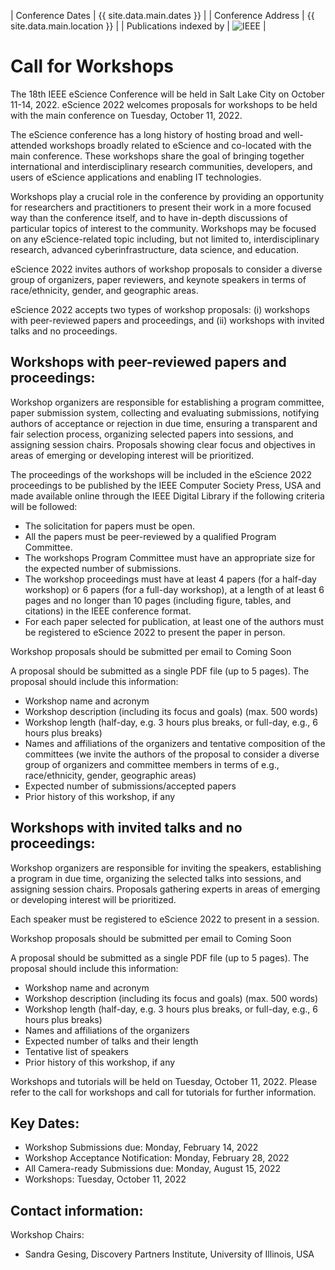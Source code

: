 | Conference Dates        | {{ site.data.main.dates }} |
| Conference Address      | {{ site.data.main.location }} |
| Publications indexed by | <img src="{{ site.baseurl }}/images/ieee.png" alt="IEEE" /> |

# Call for Workshops

The 18th IEEE eScience Conference will be held in Salt Lake City on October 11-14, 2022. eScience 2022 welcomes proposals for workshops to be held with the main conference on Tuesday, October 11, 2022.

The eScience conference has a long history of hosting broad and well-attended workshops broadly related to eScience and co-located with the main conference. These workshops share the goal of bringing together international and interdisciplinary research communities, developers, and users of eScience applications and enabling IT technologies.
 
Workshops play a crucial role in the conference by providing an opportunity for researchers and practitioners to present their work in a more focused way than the conference itself, and to have in-depth discussions of particular topics of interest to the community. Workshops may be focused on any eScience-related topic including, but not limited to, interdisciplinary research, advanced cyberinfrastructure, data science, and education. 
 
eScience 2022  invites authors of workshop proposals to consider a diverse group of organizers, paper reviewers, and keynote speakers in terms of race/ethnicity, gender, and geographic areas.
 
eScience 2022 accepts two types of workshop proposals: (i) workshops with peer-reviewed papers and proceedings, and (ii) workshops with invited talks and no proceedings.
 
## Workshops with peer-reviewed papers and proceedings:
 
Workshop organizers are responsible for establishing a program committee, paper submission system, collecting and evaluating submissions, notifying authors of acceptance or rejection in due time, ensuring a transparent and fair selection process, organizing selected papers into sessions, and assigning session chairs. Proposals showing clear focus and objectives in areas of emerging or developing interest will be prioritized.
 
The proceedings of the workshops will be included in the eScience 2022 proceedings to be published by the IEEE Computer Society Press, USA and made available online through the IEEE Digital Library if the following criteria will be followed:
- The solicitation for papers must be open.
- All the papers must be peer-reviewed by a qualified Program Committee.
- The workshops Program Committee must have an appropriate size for the expected number of submissions.
- The workshop proceedings must have at least 4 papers (for a half-day workshop) or 6 papers (for a full-day workshop), at a length of at least 6 pages and no longer than 10 pages (including figure, tables, and citations) in the IEEE conference format.
- For each paper selected for publication, at least one of the authors must be registered to eScience 2022 to present the paper in person.

Workshop proposals should be submitted per email to Coming Soon

A proposal should be submitted as a single PDF file (up to 5 pages). The proposal should include this information:
- Workshop name and acronym
- Workshop description (including its focus and goals) (max. 500 words)
- Workshop length (half-day, e.g. 3 hours plus breaks, or full-day, e.g., 6 hours plus breaks)
- Names and affiliations of the organizers and tentative composition of the committees (we invite the authors of the proposal to consider a diverse group of organizers and committee members in terms of e.g., race/ethnicity, gender, geographic areas)
- Expected number of submissions/accepted papers
- Prior history of this workshop, if any

## Workshops with invited talks and no proceedings:
 
Workshop organizers are responsible for inviting the speakers, establishing a program in due time, organizing the selected talks into sessions, and assigning session chairs. Proposals gathering experts in areas of emerging or developing interest will be prioritized.
 
Each speaker must be registered to eScience 2022 to present in a session.
 
Workshop proposals should be submitted per email to Coming Soon

A proposal should be submitted as a single PDF file (up to 5 pages). The proposal should include this information:
- Workshop name and acronym
- Workshop description (including its focus and goals) (max. 500 words)
- Workshop length (half-day, e.g. 3 hours plus breaks, or full-day, e.g., 6 hours plus breaks)
- Names and affiliations of the organizers
- Expected number of talks and their length
- Tentative list of speakers 
- Prior history of this workshop, if any
 
Workshops and tutorials will be held on Tuesday, October 11, 2022. Please refer to the call for workshops and call for tutorials for further information.

## Key Dates:
- Workshop Submissions due: Monday, February 14, 2022
- Workshop Acceptance Notification: Monday, February 28, 2022
- All Camera-ready Submissions due: Monday, August 15, 2022
- Workshops: Tuesday, October 11, 2022

## Contact information:
Workshop Chairs:
- Sandra Gesing, Discovery Partners Institute, University of Illinois, USA
